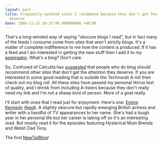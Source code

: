 ```yaml
---
layout: post
title: Frequently-updated sites I recommend because they don't get the attention they
  deserve
date: 2006-11-21 10:33:49.000000000 +00:00
---
```

That's a long-winded way of saying "obscure blogs I read", but in fact many of the feeds I consume come from sites that aren't strictly blogs. It's a matter of complete indifference to me how the content is produced. If it has a feed and I am interested in getting the new stuff then I add it to my <a target="_blank" href="https://share.opml.org/mysharedfeeds/">aggregator</a>. What's a blog? Don't care.

So, Confused of Calcutta has <a target="_blank" href="https://confusedofcalcutta.com/2006/11/20/newtailblog/">suggested</a> that people who do blog should recommend other sites that don't get the attention they deserve. If you are interested in some good reading that is outside the Technorati A-list then check out my blog roll. All these sites have passed my personal litmus test of quality, and I shrink from including A-listers because they don't really need my link and I'm not a sheep kind of person. More of a goat really.

I'll start with ones that I read just for enjoyment. Here's one: <a target="_blank" href="https://www.emmakennedy.net/blog/">Emma Kennedy</a> (<a target="_blank" href="https://www.emmakennedy.net/blog/rss.php">feed</a>). A slightly obscure but rapidly emerging British actress and writer with a handful of TV appearances to her name. She's had a tough year in her personal life but her career is taking off so it's an interesting read. But mostly read it for the episodes featuring Hysterical Mum Brenda and Welsh Dad Tony.

The first <a rel="tag" href="https://technorati.com/tag/NewTailBlog">NewTailBlog</a>!
